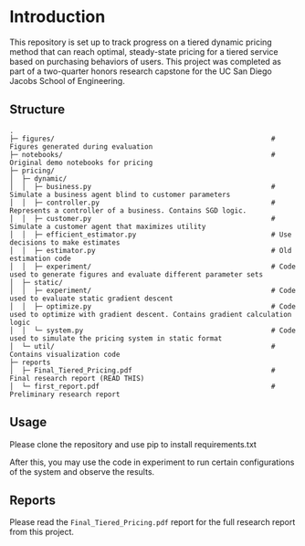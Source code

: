 # Introduction

This repository is set up to track progress on a tiered dynamic pricing method that can reach optimal, steady-state pricing for a tiered service based on purchasing behaviors of users. This project was completed as part of a two-quarter honors research capstone for the UC San Diego Jacobs School of Engineering.

## Structure

```
.
├─ figures/                                                     # Figures generated during evaluation
├─ notebooks/                                                   # Original demo notebooks for pricing
├─ pricing/                                                    
│  ├─ dynamic/
│  │  ├─ business.py                                            # Simulate a business agent blind to customer parameters
│  │  ├─ controller.py                                          # Represents a controller of a business. Contains SGD logic.
│  │  ├─ customer.py                                            # Simulate a customer agent that maximizes utility
│  │  ├─ efficient_estimator.py                                 # Use decisions to make estimates
│  │  ├─ estimator.py                                           # Old estimation code
│  │  ├─ experiment/                                            # Code used to generate figures and evaluate different parameter sets
│  ├─ static/
│  │  ├─ experiment/                                            # Code used to evaluate static gradient descent
│  │  ├─ optimize.py                                            # Code used to optimize with gradient descent. Contains gradient calculation logic
│  │  └─ system.py                                              # Code used to simulate the pricing system in static format
│  └─ util/                                                     # Contains visualization code
├─ reports
│  ├─ Final_Tiered_Pricing.pdf                                  # Final research report (READ THIS)
│  └─ first_report.pdf                                          # Preliminary research report
```

## Usage

Please clone the repository and use pip to install requirements.txt

After this, you may use the code in experiment to run certain configurations of the system and observe the results.

## Reports

Please read the `Final_Tiered_Pricing.pdf` report for the full research report from this project. 
